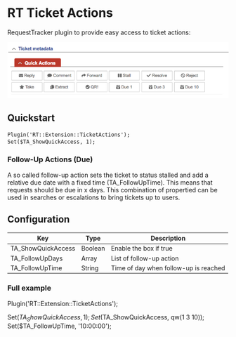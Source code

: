 # RT Ticket Actions

RequestTracker plugin to provide easy access to ticket actions:

![Image of Yaktocat](doc/quickaction-box.png)

## Quickstart

    Plugin('RT::Extension::TicketActions');
    Set($TA_ShowQuickAccess, 1);

### Follow-Up Actions (Due)

A so called follow-up action sets the ticket to status stalled and add a
relative due date with a fixed time (TA_FollowUpTime). This means that requests
should be due in x days. This combination of propertied can be used in searches
or escalations to bring tickets up to users.



## Configuration

| Key                | Type    | Description                           |
|--------------------|---------|---------------------------------------|
| TA_ShowQuickAccess | Boolean | Enable the box if true                |
| TA_FollowUpDays    | Array   | List of follow-up action              |
| TA_FollowUpTime    | String  | Time of day when follow-up is reached |

### Full example

Plugin('RT::Extension::TicketActions');

Set($TA_ShowQuickAccess, 1);
Set($TA_ShowQuickAccess, qw(1 3 10));
Set($TA_FollowUpTime, '10:00:00');
